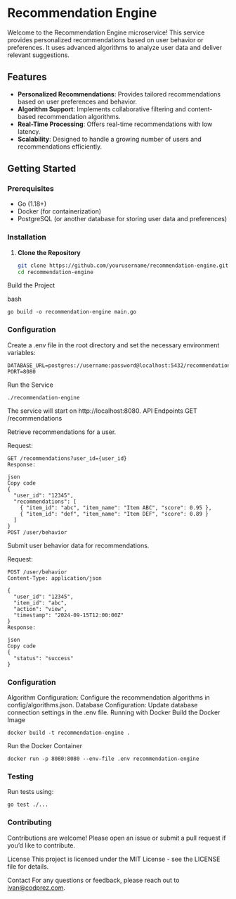 # Recommendation Engine

Welcome to the Recommendation Engine microservice! This service provides personalized recommendations based on user behavior or preferences. It uses advanced algorithms to analyze user data and deliver relevant suggestions.

## Features

- **Personalized Recommendations**: Provides tailored recommendations based on user preferences and behavior.
- **Algorithm Support**: Implements collaborative filtering and content-based recommendation algorithms.
- **Real-Time Processing**: Offers real-time recommendations with low latency.
- **Scalability**: Designed to handle a growing number of users and recommendations efficiently.

## Getting Started

### Prerequisites

- Go (1.18+)
- Docker (for containerization)
- PostgreSQL (or another database for storing user data and preferences)

### Installation

1. **Clone the Repository**

   ```bash
   git clone https://github.com/yourusername/recommendation-engine.git
   cd recommendation-engine
Build the Project

bash
```
go build -o recommendation-engine main.go

```
### Configuration

Create a .env file in the root directory and set the necessary environment variables:

```
DATABASE_URL=postgres://username:password@localhost:5432/recommendation_db
PORT=8080
```
Run the Service
```
./recommendation-engine
```
The service will start on http://localhost:8080.
API Endpoints
GET /recommendations

Retrieve recommendations for a user.

Request:
```
GET /recommendations?user_id={user_id}
Response:

json
Copy code
{
  "user_id": "12345",
  "recommendations": [
    { "item_id": "abc", "item_name": "Item ABC", "score": 0.95 },
    { "item_id": "def", "item_name": "Item DEF", "score": 0.89 }
  ]
}
POST /user/behavior
```
Submit user behavior data for recommendations.

Request:

```
POST /user/behavior
Content-Type: application/json

{
  "user_id": "12345",
  "item_id": "abc",
  "action": "view",
  "timestamp": "2024-09-15T12:00:00Z"
}
Response:

json
Copy code
{
  "status": "success"
}
```
### Configuration
Algorithm Configuration: Configure the recommendation algorithms in config/algorithms.json.
Database Configuration: Update database connection settings in the .env file.
Running with Docker
Build the Docker Image
```
docker build -t recommendation-engine .
```
Run the Docker Container
```
docker run -p 8080:8080 --env-file .env recommendation-engine
```
### Testing
Run tests using:
```
go test ./...
```
### Contributing
Contributions are welcome! Please open an issue or submit a pull request if you’d like to contribute.

License
This project is licensed under the MIT License - see the LICENSE file for details.

Contact
For any questions or feedback, please reach out to ivan@codprez.com.
